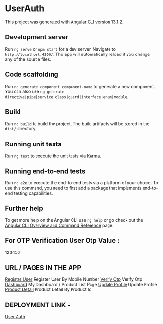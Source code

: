 # UserAuth

This project was generated with [Angular CLI](https://github.com/angular/angular-cli) version 13.1.2.

## Development server

Run `ng serve` or `npm start` for a dev server. Navigate to `http://localhost:4200/`. The app will automatically reload if you change any of the source files.

## Code scaffolding

Run `ng generate component component-name` to generate a new component. You can also use `ng generate directive|pipe|service|class|guard|interface|enum|module`.

## Build

Run `ng build` to build the project. The build artifacts will be stored in the `dist/` directory.

## Running unit tests

Run `ng test` to execute the unit tests via [Karma](https://karma-runner.github.io).

## Running end-to-end tests

Run `ng e2e` to execute the end-to-end tests via a platform of your choice. To use this command, you need to first add a package that implements end-to-end testing capabilities.

## Further help

To get more help on the Angular CLI use `ng help` or go check out the [Angular CLI Overview and Command Reference](https://angular.io/cli) page.


## For OTP Verification User Otp Value : 

123456

## URL / PAGES IN THE APP
[Register User](http://localhost:4200/)  Register User By Mobile Number
[Verify Otp](http://localhost:4200/verify-otp)  Verify Otp
[Dashboard](http://localhost:4200/dashboard/my-dashboard)  My Dashboard / Product List Page
[Update Profile](http://localhost:4200/dashboard/edit-profile)  Update Profile
[Product Detail](http://localhost:4200/dashboard/roduct-detail/1)  Product Detail By Product Id


## DEPLOYMENT LINK - 
[User Auth](https://64bbc417c252e05c5c1270be--stellar-haupia-44f4a2.netlify.app/)